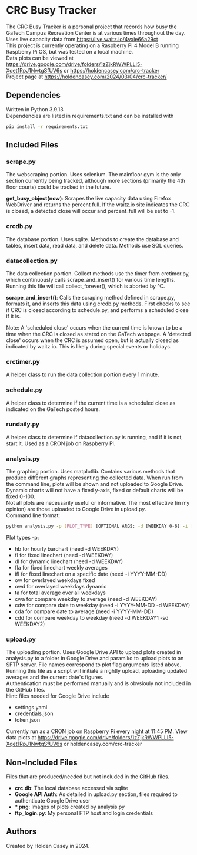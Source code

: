# CRC Busy Tracker

The CRC Busy Tracker is a personal project that records how busy the GaTech Campus Recreation Center is at various times throughout the day.  
Uses live capacity data from https://live.waitz.io/4vxie66a29ct  
This project is currently operating on a Raspberry Pi 4 Model B running Raspberry Pi OS, but was tested on a local machine.  
Data plots can be viewed at https://drive.google.com/drive/folders/1zZjkRWWPLLI5-Xqet1RpJ1NwtgSfUV6s or https://holdencasey.com/crc-tracker  
Project page at https://holdencasey.com/2024/03/04/crc-tracker/

## Dependencies

Written in Python 3.9.13  
Dependencies are listed in requirements.txt and can be installed with

```bash
pip install -r requirements.txt
```

## Included Files

### scrape.py

The webscraping portion. Uses selenium. The mainfloor gym is the only section currently being tracked, although more sections (primarily the 4th floor courts) could be tracked in the future.

**get_busy_object(now)**:
Scrapes the live capacity data using Firefox WebDriver and returns the percent full.
If the waitz.io site indicates the CRC is closed, a detected close will occur and percent_full will be set to -1.

### crcdb.py

The database portion. Uses sqlite. Methods to create the database and tables, insert data, read data, and delete data. Methods use SQL queries.

### datacollection.py

The data collection portion. Collect methods use the timer from crctimer.py, which continuously calls scrape_and_insert() for various time lengths. Running this file will call collect_forever(), which is aborted by ^C.

**scrape_and_insert()**:
Calls the scraping method defined in scrape.py, formats it, and inserts this data using crcdb.py methods.
First checks to see if CRC is closed according to schedule.py, and performs a scheduled close if it is.

Note: A 'scheduled close' occurs when the current time is known to be a time when the CRC is closed as stated on the GaTech webpage. A 'detected close' occurs when the CRC is assumed open, but is actually closed as indicated by waitz.io. This is likely during special events or holidays.

### crctimer.py

A helper class to run the data collection portion every 1 minute.

### schedule.py

A helper class to determine if the current time is a scheduled close as indicated on the GaTech posted hours.

### rundaily.py

A helper class to determine if datacollection.py is running, and if it is not, start it. Used as a CRON job on Raspberry Pi.

### analysis.py

The graphing portion. Uses matplotlib. Contains various methods that produce different graphs representing the collected data.
When run from the command line, plots will be shown and not uploaded to Google Drive.  
Dynamic charts will not have a fixed y-axis, fixed or default charts will be fixed 0-100.  
Not all plots are necessarily useful or informative. The most effective (in my opinion) are those uploaded to Google Drive in upload.py.  
Command line format:

```bash
python analysis.py -p [PLOT_TYPE] [OPTIONAL ARGS: -d [WEEKDAY 0-6] -i [YYYY-MM-DD] -sd [WEEKDAY 0-6]]
```

Plot types -p:

- hb for hourly barchart (need -d WEEKDAY)
- fl for fixed linechart (need -d WEEKDAY)
- dl for dynamic linechart (need -d WEEKDAY)
- fla for fixed linechart weekly averages
- ifl for fixed linechart on a specific date (need -i YYYY-MM-DD)
- ow for overlayed weekdays fixed
- owd for overlayed weekdays dynamic
- ta for total average over all weekdays
- cwa for compare weekday to average (need -d WEEKDAY)
- cdw for compare date to weekday (need -i YYYY-MM-DD -d WEEKDAY)
- cda for compare date to average (need -i YYYY-MM-DD)
- cdd for compare weekday to weekday (need -d WEEKDAY1 -sd WEEKDAY2)

### upload.py

The uploading portion. Uses Google Drive API to upload plots created in analysis.py to a folder in Google Drive and paramiko to upload plots to an SFTP server. File names correspond to plot flag arguments listed above. Running this file as a script will initiate a nightly upload, uploading updated averages and the current date's figures.  
Authentication must be performed manually and is obvsiouly not included in the GitHub files.  
Hint: files needed for Google Drive include

- settings.yaml
- credentials.json
- token.json

Currently run as a CRON job on Raspberry Pi every night at 11:45 PM.
View data plots at https://drive.google.com/drive/folders/1zZjkRWWPLLI5-Xqet1RpJ1NwtgSfUV6s or holdencasey.com/crc-tracker

## Non-Included Files

Files that are produced/needed but not included in the GitHub files.

- **crc.db**: The local database accessed via sqlite
- **Google API Auth**: As detailed in upload.py section, files required to authenticate Google Drive user
- **\*.png**: Images of plots created by analysis.py
- **ftp_login.py**: My personal FTP host and login credentials

## Authors

Created by Holden Casey in 2024.
